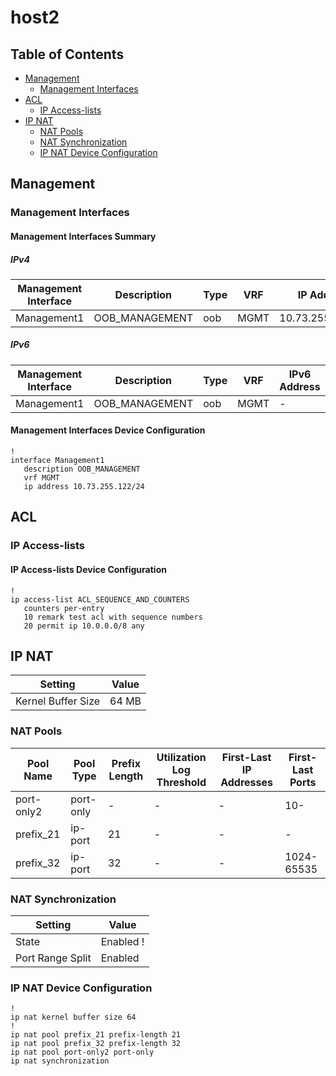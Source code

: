 # host2

## Table of Contents

- [Management](#management)
  - [Management Interfaces](#management-interfaces)
- [ACL](#acl)
  - [IP Access-lists](#ip-access-lists)
- [IP NAT](#ip-nat)
  - [NAT Pools](#nat-pools)
  - [NAT Synchronization](#nat-synchronization)
  - [IP NAT Device Configuration](#ip-nat-device-configuration)

## Management

### Management Interfaces

#### Management Interfaces Summary

##### IPv4

| Management Interface | Description | Type | VRF | IP Address | Gateway |
| -------------------- | ----------- | ---- | --- | ---------- | ------- |
| Management1 | OOB_MANAGEMENT | oob | MGMT | 10.73.255.122/24 | 10.73.255.2 |

##### IPv6

| Management Interface | Description | Type | VRF | IPv6 Address | IPv6 Gateway |
| -------------------- | ----------- | ---- | --- | ------------ | ------------ |
| Management1 | OOB_MANAGEMENT | oob | MGMT | - | - |

#### Management Interfaces Device Configuration

```eos
!
interface Management1
   description OOB_MANAGEMENT
   vrf MGMT
   ip address 10.73.255.122/24
```

## ACL

### IP Access-lists

#### IP Access-lists Device Configuration

```eos
!
ip access-list ACL_SEQUENCE_AND_COUNTERS
   counters per-entry
   10 remark test acl with sequence numbers
   20 permit ip 10.0.0.0/8 any
```

## IP NAT

| Setting | Value |
| -------- | ----- |
| Kernel Buffer Size | 64 MB |

### NAT Pools

| Pool Name | Pool Type | Prefix Length | Utilization Log Threshold | First-Last IP Addresses | First-Last Ports |
| --------- | --------- | ------------- | ------------------------- | ----------------------- | ---------------- |
| port-only2 | port-only | - | - | - | 10- |
| prefix_21 | ip-port | 21 | - | - | - |
| prefix_32 | ip-port | 32 | - | - | 1024-65535 |

### NAT Synchronization

| Setting | Value |
| -------- | ----- |
| State | Enabled !
| Port Range Split | Enabled |

### IP NAT Device Configuration

```eos
!
ip nat kernel buffer size 64
!
ip nat pool prefix_21 prefix-length 21
ip nat pool prefix_32 prefix-length 32
ip nat pool port-only2 port-only
ip nat synchronization
```
